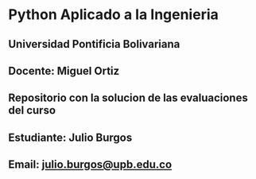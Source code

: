 # Python Aplicado a la Ingenieria 
## Universidad Pontificia Bolivariana 
## Docente: Miguel Ortiz

## Repositorio con la solucion de las evaluaciones del curso 
## Estudiante: Julio Burgos
## Email: julio.burgos@upb.edu.co
